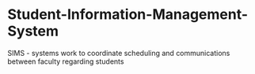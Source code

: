 # Student-Information-Management-System
SIMS - systems work to coordinate scheduling and communications between faculty regarding students
